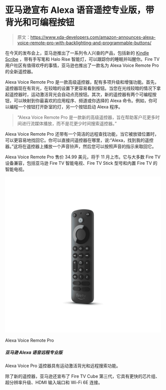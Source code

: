 # 亚马逊宣布 Alexa 语音遥控专业版，带背光和可编程按钮

> 原文：<https://www.xda-developers.com/amazon-announces-alexa-voice-remote-pro-with-backlighting-and-programmable-buttons/>

在今天的发布会上，亚马逊推出了一系列令人兴奋的产品，包括新的 [Kindle Scribe](https://www.xda-developers.com/amazon-kindle-scribe-with-pen-launch/) ，带有手写笔和 Halo Rise 智能灯，可以跟踪你的睡眠并叫醒你。Fire TV 用户社区有值得欢呼的事情，亚马逊也推出了一款名为 Alexa Voice Remote Pro 的全新遥控器。

Alexa Voice Remote Pro 是一款高级遥控器，配有多项升级和增强功能。首先，遥控器现在有背光，在较暗的设置下更容易看到按钮。当您在光线较暗的情况下拿起遥控器时，运动激活背光会自动点亮按钮。其次，新的遥控器有两个可编程按钮，可以映射到你最喜欢的应用程序、频道或你选择的 Alexa 命令。例如，你可以编程一个按钮打开卧室的灯，另一个按钮启动 Alexa 程序。

> “Alexa Voice Remote Pro 是一款新的高级遥控器，旨在帮助客户花更多时间进行流媒体播放，而不是花更少时间搜索遥控器。”

Alexa Voice Remote Pro 还带有一个简洁的远程查找功能，当它被放错位置时，可以更容易地找回它。你可以直接问遥控器在哪里，说:“Alexa，找到我的遥控器。”这将在遥控器上播放一个声音铃声，然后您可以按照声音的指示来取回它。

Alexa Voice Remote Pro 售价 34.99 美元，将于 11 月上市。它与大多数 Fire TV 设备兼容，包括亚马逊 Fire TV 智能电视、Fire TV Stick 型号和内置 Fire TV 的智能电视。

 <picture>![The Alexa Voice Remote Pro features voice control, programmable and backlit buttons.](img/f24a7213a530c5dbe0db067db7acc0fa.png)</picture> 

Alexa Voice Remote Pro

##### 亚马逊 Alexa 语音远程专业版

Alexa Voice Pro 遥控器具有运动激活背光和远程搜索功能。

除了新的遥控器，亚马逊还宣布了 Fire TV Cube 第三代，它具有更快的芯片组、超分辨率升级、HDMI 输入端口和 Wi-Fi 6E 连接。